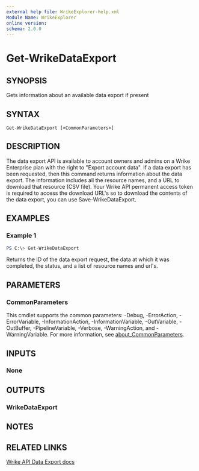 ```yaml
---
external help file: WrikeExplorer-help.xml
Module Name: WrikeExplorer
online version:
schema: 2.0.0
---
```


# Get-WrikeDataExport

## SYNOPSIS
Gets information about an available data export if present

## SYNTAX

```
Get-WrikeDataExport [<CommonParameters>]
```

## DESCRIPTION
The data export API is available to account owners and admins on a Wrike Enterprise plan with the right to "Export account data". If a data export has been requested, then this command returns information about the data export. The information includes all the resource names, and a URL to download that resource (CSV file). Your Wrike API permanent access token is required to access the download URL's so to download the contents of the data export, you can use Save-WrikeDataExport.

## EXAMPLES

### Example 1
```powershell
PS C:\> Get-WrikeDataExport
```

Returns the ID of the data export request, the data at which it was completed, the status, and a list of resource names and url's.

## PARAMETERS

### CommonParameters
This cmdlet supports the common parameters: -Debug, -ErrorAction, -ErrorVariable, -InformationAction, -InformationVariable, -OutVariable, -OutBuffer, -PipelineVariable, -Verbose, -WarningAction, and -WarningVariable. For more information, see [about_CommonParameters](http://go.microsoft.com/fwlink/?LinkID=113216).

## INPUTS

### None

## OUTPUTS

### WrikeDataExport

## NOTES

## RELATED LINKS
[Wrike API Data Export docs](https://developers.wrike.com/api/v4/data-export/)
